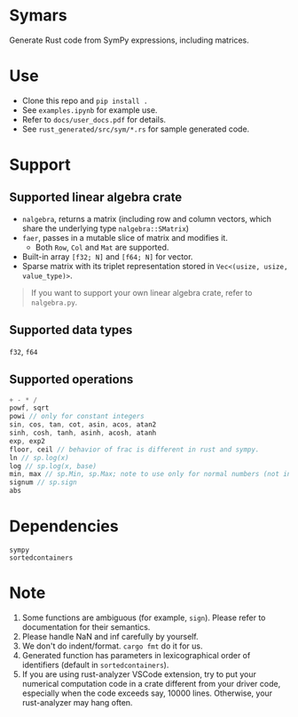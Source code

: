 # Symars
Generate Rust code from SymPy expressions, including matrices.

# Use
- Clone this repo and `pip install .`
- See `examples.ipynb` for example use.
- Refer to `docs/user_docs.pdf` for details.
- See `rust_generated/src/sym/*.rs` for sample generated code.

# Support

## Supported linear algebra crate 
- `nalgebra`, returns a matrix (including row and column vectors, which share the underlying type `nalgebra::SMatrix`)
- `faer`, passes in a mutable slice of matrix and modifies it.
  - Both `Row`, `Col` and `Mat` are supported.
- Built-in array `[f32; N]` and `[f64; N]` for vector.
- Sparse matrix with its triplet representation stored in `Vec<(usize, usize, value_type)>`.

> If you want to support your own linear algebra crate, refer to `nalgebra.py`.

## Supported data types
`f32`, `f64`

## Supported operations
```rust
+ - * /
powf, sqrt
powi // only for constant integers
sin, cos, tan, cot, asin, acos, atan2
sinh, cosh, tanh, asinh, acosh, atanh
exp, exp2
floor, ceil // behavior of frac is different in rust and sympy.
ln // sp.log(x)
log // sp.log(x, base)
min, max // sp.Min, sp.Max; note to use only for normal numbers (not inf, nan)
signum // sp.sign
abs

```


# Dependencies
```
sympy
sortedcontainers
```


# Note
1. Some functions are ambiguous (for example, `sign`). Please refer to documentation for their semantics.
2. Please handle NaN and inf carefully by yourself.
3. We don't do indent/format. `cargo fmt` do it for us.
4. Generated function has parameters in lexicographical order of identifiers (default in `sortedcontainers`).
5. If you are using rust-analyzer VSCode extension, try to put your numerical computation code in a crate different from your driver code, especially when the code exceeds say, 10000 lines. Otherwise, your rust-analyzer may hang often.